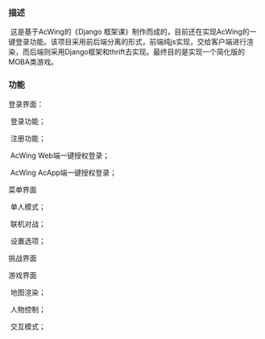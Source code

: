 ### 描述

​    这是基于AcWing的《Django 框架课》制作而成的，目前还在实现AcWing的一键登录功能。该项目采用前后端分离的形式，前端纯js实现，交给客户端进行渲染，而后端则采用Django框架和thrift去实现。最终目的是实现一个简化版的MOBA类游戏。



### 功能

登录界面：

​				登录功能；

​				注册功能；

​				AcWing Web端一键授权登录；

​				AcWing AcApp端一键授权登录；

菜单界面

​				单人模式；

​				联机对战；

​				设置选项；

挑战界面

游戏界面

​				地图渲染；

​				人物控制；

​				交互模式；